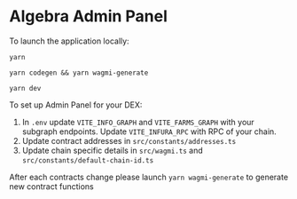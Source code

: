 # Algebra Admin Panel

To launch the application locally:

```yarn```

```yarn codegen && yarn wagmi-generate```

```yarn dev```

To set up Admin Panel for your DEX:
1. In `.env` update `VITE_INFO_GRAPH` and `VITE_FARMS_GRAPH` with your subgraph endpoints. Update `VITE_INFURA_RPC` with RPC of your chain.
2. Update contract addresses in `src/constants/addresses.ts`
3. Update chain specific details in `src/wagmi.ts` and `src/constants/default-chain-id.ts`

After each contracts change please launch `yarn wagmi-generate` to generate new contract functions 
